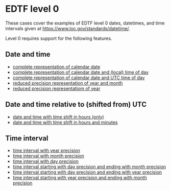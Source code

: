 # EDTF level 0

These cases cover the examples of EDTF level 0 dates, datetimes, and
time intervals given at https://www.loc.gov/standards/datetime/.

Level 0 requires support for the following features.

## Date and time

* [complete representation of calendar date](datetime/day-precision/)
* [complete representation of calendar date and (local) time of day](datetime/second-precision-local/)
* [complete representation of calendar date and UTC time of day](datetime/second-precision-utc/)
* [reduced precision representation of year and month](datetime/month-precision/)
* [reduced precision representatiom of year](datetime/year-precision/)

## Date and time relative to (shifted from) UTC

* [date and time with time shift in hours (only)](shift/hours/)
* [date and time with time shift in hours and minutes](shift/hours-minutes/)

## Time interval

* [time interval with year precision](interval/year-precision/)
* [time interval with month precision](interval/month-precision/)
* [time interval with day precision](interval/day-precision/)
* [time interval starting with day precision and ending with month precision](interval/day-month-precision/)
* [time interval starting with day precision and ending with year precision](interval/day-year-precision/)
* [time interval starting with year precision and ending with month precision](interval/year-month-precision/)
